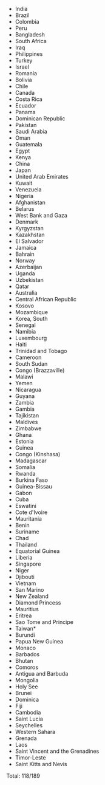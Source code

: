 * India
* Brazil
* Colombia
* Peru
* Bangladesh
* South Africa
* Iraq
* Philippines
* Turkey
* Israel
* Romania
* Bolivia
* Chile
* Canada
* Costa Rica
* Ecuador
* Panama
* Dominican Republic
* Pakistan
* Saudi Arabia
* Oman
* Guatemala
* Egypt
* Kenya
* China
* Japan
* United Arab Emirates
* Kuwait
* Venezuela
* Nigeria
* Afghanistan
* Belarus
* West Bank and Gaza
* Denmark
* Kyrgyzstan
* Kazakhstan
* El Salvador
* Jamaica
* Bahrain
* Norway
* Azerbaijan
* Uganda
* Uzbekistan
* Qatar
* Australia
* Central African Republic
* Kosovo
* Mozambique
* Korea, South
* Senegal
* Namibia
* Luxembourg
* Haiti
* Trinidad and Tobago
* Cameroon
* South Sudan
* Congo (Brazzaville)
* Malawi
* Yemen
* Nicaragua
* Guyana
* Zambia
* Gambia
* Tajikistan
* Maldives
* Zimbabwe
* Ghana
* Estonia
* Guinea
* Congo (Kinshasa)
* Madagascar
* Somalia
* Rwanda
* Burkina Faso
* Guinea-Bissau
* Gabon
* Cuba
* Eswatini
* Cote d'Ivoire
* Mauritania
* Benin
* Suriname
* Chad
* Thailand
* Equatorial Guinea
* Liberia
* Singapore
* Niger
* Djibouti
* Vietnam
* San Marino
* New Zealand
* Diamond Princess
* Mauritius
* Eritrea
* Sao Tome and Principe
* Taiwan*
* Burundi
* Papua New Guinea
* Monaco
* Barbados
* Bhutan
* Comoros
* Antigua and Barbuda
* Mongolia
* Holy See
* Brunei
* Dominica
* Fiji
* Cambodia
* Saint Lucia
* Seychelles
* Western Sahara
* Grenada
* Laos
* Saint Vincent and the Grenadines
* Timor-Leste
* Saint Kitts and Nevis

Total: 118/189